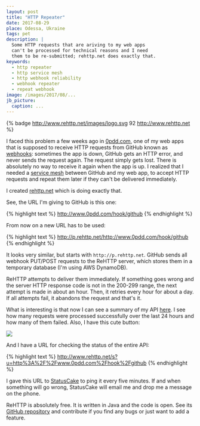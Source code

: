 ```yaml
---
layout: post
title: "HTTP Repeater"
date: 2017-08-29
place: Odessa, Ukraine
tags: pet
description: |
  Some HTTP requests that are ariving to my web apps
  can't be processed for technical reasons and I need
  them to be re-submitted; rehttp.net does exactly that.
keywords:
  - http repeater
  - http service mesh
  - http webhook reliability
  - webhook repeater
  - repeat webhook
image: /images/2017/08/...
jb_picture:
  caption: ...
---
```


{% badge http://www.rehttp.net/images/logo.svg 92 http://www.rehttp.net %}

I faced this problem a few weeks ago in
[0pdd.com](http://www.0pdd.com), one of my web apps that is
supposed to receive HTTP requests from GitHub known as
[webhooks](https://developer.github.com/webhooks/):
sometimes the app is down, GitHub gets an HTTP error, and never
sends the request again. The request simply gets lost. There is absolutely
no way to receive it again when the app is up. I realized that I needed
a [service mesh](https://buoyant.io/2017/04/25/whats-a-service-mesh-and-why-do-i-need-one/)
between GitHub and my web app, to accept HTTP
requests and repeat them later if they can't be delivered immediately.

<!--more-->

I created [rehttp.net](http://www.rehttp.net) which is doing exactly that.

See, the URL I'm giving to GitHub is this one:

{% highlight text %}
http://www.0pdd.com/hook/github
{% endhighlight %}

From now on a new URL has to be used:

{% highlight text %}
http://p.rehttp.net/http://www.0pdd.com/hook/github
{% endhighlight %}

It looks very similar, but starts with `http://p.rehttp.net`. GitHub sends
all webhook PUT/POST requests to the ReHTTP server, which stores
them in a temporary database (I'm using AWS DynamoDB).

ReHTTP attempts to deliver them immediately. If something goes wrong and
the server HTTP response code is not in the 200-299 range, the next attempt is made
in about an hour. Then, it retries every hour for about a day. If all
attempts fail, it abandons the request and that's it.

What is interesting is that now I can see a summary of my API
[here](http://www.rehttp.net/i?u=http%3A%2F%2Fwww.0pdd.com%2Fhook%2Fgithub).
I see how many requests were processed successfully over the last 24 hours
and how many of them failed. Also, I have this cute button:

<img src="http://www.rehttp.net/b?u=http%3A%2F%2Fwww.0pdd.com%2Fhook%2Fgithub"/>

And I have a URL for checking the status of the entire API:

{% highlight text %}
http://www.rehttp.net/s?u=http%3A%2F%2Fwww.0pdd.com%2Fhook%2Fgithub
{% endhighlight %}

I gave this URL to [StatusCake](https://www.statuscake.com/) to
ping it every five minutes. If and when
something will go wrong, StatusCake will email me and drop me a message
on the phone.

ReHTTP is absolutely free. It is written in Java and the code is open.
See its [GitHub repository](https://github.com/yegor256/rehttp)
and contribute if you find any bugs or just want to add a feature.
